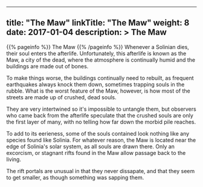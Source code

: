 
---
title: "The Maw"
linkTitle: "The Maw"
weight: 8
date: 2017-01-04
description: >
 The Maw
---

{{% pageinfo %}}
The Maw
{{% /pageinfo %}}
Whenever a Solinian dies, their soul enters the afterlife. Unfortunately, this afterlife is known as the Maw, a city of the dead, where the atmosphere is continually humid and the buildings are made out of bones. 

To make things worse, the buildings continually need to rebuilt, as frequent earthquakes always knock them down, sometimes trapping souls in the rubble. What is the worst feature of the Maw, however, is how most of the streets are made up of crushed, dead souls. 

They are very intertwined so it's impossible to untangle them, but observers who came back from the afterlife speculate that the crushed souls are only the first layer of many, with no telling how far down the morbid pile reaches. 

To add to its eerieness, some of the souls contained look nothing like any species found like Solinia. For whatever reason, the Maw is located near the edge of Solinia's solar system, as all souls are drawn there. Only an excorcism, or stagnant rifts found in the Maw allow passage back to the living. 

The rift portals are unusual in that they never dissapate, and that they seem to get smaller, as though something was sapping them.
